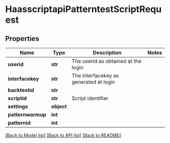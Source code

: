 # HaasscriptapiPatterntestScriptRequest

## Properties
Name | Type | Description | Notes
------------ | ------------- | ------------- | -------------
**userid** | **str** | The userid as obtained at the login | 
**interfacekey** | **str** | The interfacekey as generated at login | 
**backtestid** | **str** |  | 
**scriptid** | **str** | Script identifier | 
**settings** | **object** |  | 
**patternwarmup** | **int** |  | 
**patternid** | **int** |  | 

[[Back to Model list]](../README.md#documentation-for-models) [[Back to API list]](../README.md#documentation-for-api-endpoints) [[Back to README]](../README.md)


